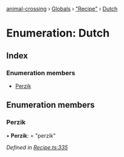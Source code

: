 [animal-crossing](../README.md) › [Globals](../globals.md) › ["Recipe"](../modules/_recipe_.md) › [Dutch](_recipe_.dutch.md)

# Enumeration: Dutch

## Index

### Enumeration members

* [Perzik](_recipe_.dutch.md#perzik)

## Enumeration members

###  Perzik

• **Perzik**: = "perzik"

*Defined in [Recipe.ts:335](https://github.com/Norviah/animal-crossing/blob/e332c53/module/types/Recipe.ts#L335)*
